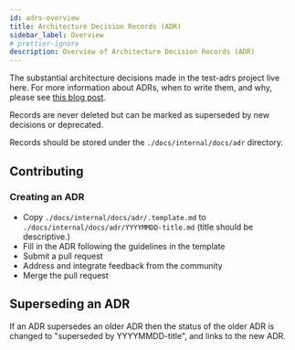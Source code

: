 ```yaml
---
id: adrs-overview
title: Architecture Decision Records (ADR)
sidebar_label: Overview
# prettier-ignore
description: Overview of Architecture Decision Records (ADR)
---
```


The substantial architecture decisions made in the test-adrs project live here.
For more information about ADRs, when to write them, and why, please see
[this blog post](https://engineering.atspotify.com/2020/04/14/when-should-i-write-an-architecture-decision-record/).

Records are never deleted but can be marked as superseded by new decisions or
deprecated.

Records should be stored under the `./docs/internal/docs/adr` directory.

## Contributing

### Creating an ADR

- Copy `./docs/internal/docs/adr/.template.md` to
  `./docs/internal/docs/adr/YYYYMMDD-title.md` (title should be
  descriptive.)
- Fill in the ADR following the guidelines in the template
- Submit a pull request
- Address and integrate feedback from the community
- Merge the pull request

## Superseding an ADR

If an ADR supersedes an older ADR then the status of the older ADR is changed to
"superseded by YYYYMMDD-title", and links to the new ADR.

